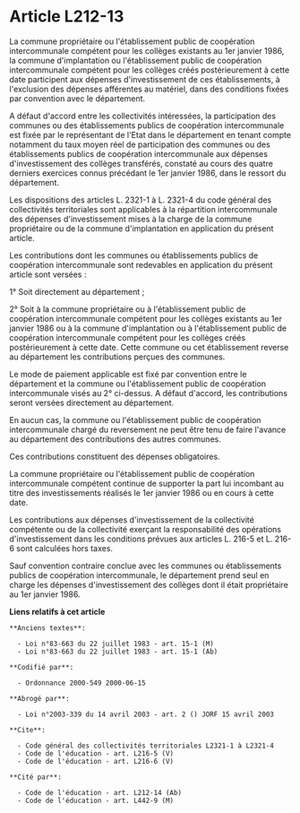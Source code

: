 # Article L212-13

La commune propriétaire ou l'établissement public de coopération intercommunale compétent pour les collèges existants au 1er
janvier 1986, la commune d'implantation ou l'établissement public de coopération intercommunale compétent pour les collèges
créés postérieurement à cette date participent aux dépenses d'investissement de ces établissements, à l'exclusion des
dépenses afférentes au matériel, dans des conditions fixées par convention avec le département.

A défaut d'accord entre les collectivités intéressées, la participation des communes ou des établissements publics de
coopération intercommunale est fixée par le représentant de l'Etat dans le département en tenant compte notamment du taux
moyen réel de participation des communes ou des établissements publics de coopération intercommunale aux dépenses
d'investissement des collèges transférés, constaté au cours des quatre derniers exercices connus précédant le 1er janvier
1986, dans le ressort du département.

Les dispositions des articles L. 2321-1 à L. 2321-4 du code général des collectivités territoriales sont applicables à la
répartition intercommunale des dépenses d'investissement mises à la charge de la commune propriétaire ou de la commune
d'implantation en application du présent article.

Les contributions dont les communes ou établissements publics de coopération intercommunale sont redevables en application du
présent article sont versées :

1° Soit directement au département ;

2° Soit à la commune propriétaire ou à l'établissement public de coopération intercommunale compétent pour les collèges
existants au 1er janvier 1986 ou à la commune d'implantation ou à l'établissement public de coopération intercommunale
compétent pour les collèges créés postérieurement à cette date. Cette commune ou cet établissement reverse au département les
contributions perçues des communes.

Le mode de paiement applicable est fixé par convention entre le département et la commune ou l'établissement public de
coopération intercommunale visés au 2° ci-dessus. A défaut d'accord, les contributions seront versées directement au
département.

En aucun cas, la commune ou l'établissement public de coopération intercommunale chargé du reversement ne peut être tenu de
faire l'avance au département des contributions des autres communes.

Ces contributions constituent des dépenses obligatoires.

La commune propriétaire ou l'établissement public de coopération intercommunale compétent continue de supporter la part lui
incombant au titre des investissements réalisés le 1er janvier 1986 ou en cours à cette date.

Les contributions aux dépenses d'investissement de la collectivité compétente ou de la collectivité exerçant la
responsabilité des opérations d'investissement dans les conditions prévues aux articles L. 216-5 et L. 216-6 sont calculées
hors taxes.

Sauf convention contraire conclue avec les communes ou établissements publics de coopération intercommunale, le département
prend seul en charge les dépenses d'investissement des collèges dont il était propriétaire au 1er janvier 1986.

**Liens relatifs à cet article**

	**Anciens textes**:

	  - Loi n°83-663 du 22 juillet 1983 - art. 15-1 (M)
	  - Loi n°83-663 du 22 juillet 1983 - art. 15-1 (Ab)

	**Codifié par**:

	  - Ordonnance 2000-549 2000-06-15

	**Abrogé par**:

	  - Loi n°2003-339 du 14 avril 2003 - art. 2 () JORF 15 avril 2003

	**Cite**:

	  - Code général des collectivités territoriales L2321-1 à L2321-4
	  - Code de l'éducation - art. L216-5 (V)
	  - Code de l'éducation - art. L216-6 (V)

	**Cité par**:

	  - Code de l'éducation - art. L212-14 (Ab)
	  - Code de l'éducation - art. L442-9 (M)
